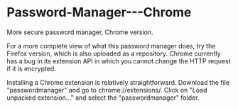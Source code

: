 # Password-Manager---Chrome
More secure password manager, Chrome version. 

For a more complete view of what this password manager does, try the Firefox version, which is also uploaded as a repository. Chrome currently has a bug in its extension API in which you cannot change the HTTP request if it is encrypted. 

Installing a Chrome extension is relatively straightforward. Download the file "passwordmanager" and go to chrome://extensions/. Click on "Load unpacked extension..." and select the "passwordmanager" folder. 
